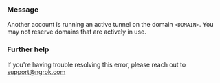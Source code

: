 
### Message
Another account is running an active tunnel on the domain <code>&lt;DOMAIN&gt;</code>. You may not reserve domains that are actively in use.

### Further help
If you're having trouble resolving this error, please reach out to [support@ngrok.com](mailto:support@ngrok.com?subject=Help%20with%20ERR_NGROK_430)

